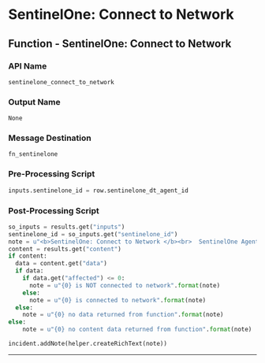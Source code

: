 <!--
    DO NOT MANUALLY EDIT THIS FILE
    THIS FILE IS AUTOMATICALLY GENERATED WITH resilient-sdk codegen
-->

# SentinelOne: Connect to Network

## Function - SentinelOne: Connect to Network

### API Name
`sentinelone_connect_to_network`

### Output Name
`None`

### Message Destination
`fn_sentinelone`

### Pre-Processing Script
```python
inputs.sentinelone_id = row.sentinelone_dt_agent_id
```

### Post-Processing Script
```python
so_inputs = results.get("inputs")
sentinelone_id = so_inputs.get("sentinelone_id")
note = u"<b>SentinelOne: Connect to Network </b><br>  SentinelOne Agent Id: {0}".format(sentinelone_id)
content = results.get("content")
if content:
  data = content.get("data")
  if data:
    if data.get("affected") <= 0:
      note = u"{0} is NOT connected to network".format(note)
    else:
      note = u"{0} is connected to network".format(note)
  else:
    note = u"{0} no data returned from function".format(note)
else:
    note = u"{0} no content data returned from function".format(note)  

incident.addNote(helper.createRichText(note))

```

---

